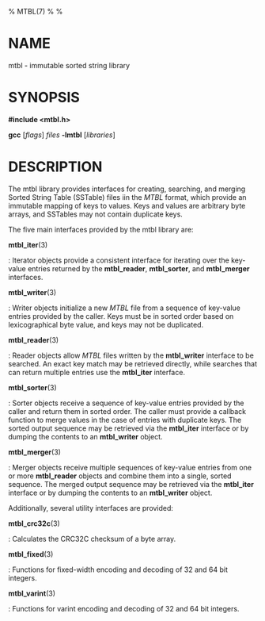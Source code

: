 % MTBL(7)
%
% 

# NAME

mtbl - immutable sorted string library

# SYNOPSIS

**#include \<mtbl.h\>**

**gcc** [*flags*] *files* **-lmtbl** [*libraries*]

# DESCRIPTION

The mtbl library provides interfaces for creating, searching, and merging
Sorted String Table (SSTable) files iin the _MTBL_ format, which provide an
immutable mapping of keys to values. Keys and values are arbitrary byte
arrays, and SSTables may not contain duplicate keys.

The five main interfaces provided by the mtbl library are:

**mtbl_iter**(3)

:   Iterator objects provide a consistent interface for iterating over the
    key-value entries returned by the **mtbl_reader**, **mtbl_sorter**, and
    **mtbl_merger** interfaces.

**mtbl_writer**(3)

:   Writer objects initialize a new _MTBL_ file from a sequence of key-value
    entries provided by the caller. Keys must be in sorted order based on
    lexicographical byte value, and keys may not be duplicated.

**mtbl_reader**(3)

:   Reader objects allow _MTBL_ files written by the **mtbl_writer**
    interface to be searched. An exact key match may be retrieved directly,
    while searches that can return multiple entries use the **mtbl_iter**
    interface.

**mtbl_sorter**(3)

:   Sorter objects receive a sequence of key-value entries provided by the
    caller and return them in sorted order. The caller must provide a
    callback function to merge values in the case of entries with duplicate
    keys. The sorted output sequence may be retrieved via the **mtbl_iter**
    interface or by dumping the contents to an **mtbl_writer** object.

**mtbl_merger**(3)

:   Merger objects receive multiple sequences of key-value entries from one
    or more **mtbl_reader** objects and combine them into a single, sorted
    sequence. The merged output sequence may be retrieved via the
    **mtbl_iter** interface or by dumping the contents to an **mtbl_writer**
    object.

Additionally, several utility interfaces are provided:

**mtbl_crc32c**(3)

:   Calculates the CRC32C checksum of a byte array.

**mtbl_fixed**(3)

:   Functions for fixed-width encoding and decoding of 32 and 64 bit integers.

**mtbl_varint**(3)

:   Functions for varint encoding and decoding of 32 and 64 bit integers.
